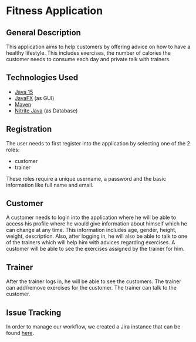 # Fitness Application
## General Description
This application aims to help customers by offering advice on how to have a healthy lifestyle. 
This includes exercises, the number of calories the customer needs to consume each day and private talk with trainers.
## Technologies Used
* [Java 15](https://www.oracle.com/java/technologies/javase-downloads.html)
* [JavaFX](https://openjfx.io/openjfx-docs/) (as GUI)
* [Maven](https://maven.apache.org/)
* [Nitrite Java](https://www.dizitart.org/nitrite-database.html) (as Database)
## Registration
The user needs to first register into the application by selecting one of the 2 roles:
* customer
* trainer

These roles require a unique username, a password and the basic information like full name and email.
## Customer
A customer needs to login into the application where he will be able to access his profile where 
he would give information about himself which he can change at any time. This information
includes age, gender, height, weight, description.
Also, after logging in, he will also be able to talk to one of the trainers which will help him with
advices regarding exercises.
A customer will be able to see the exercises assigned by the trainer for him.
## Trainer
After the trainer logs in, he will be able to see the customers.
The trainer can add/remove exercises for the customer.
The trainer can talk to the customer.
## Issue Tracking
In order to manage our workflow, we created a Jira instance that can be found [here](https://fitness-application.atlassian.net/).
